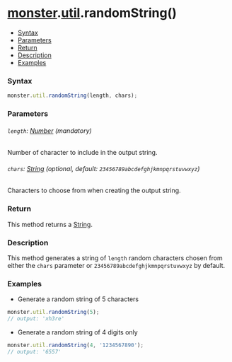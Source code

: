 # [monster][monster].[util][util].randomString()

* [Syntax](#syntax)
* [Parameters](#parameters)
* [Return](#return)
* [Description](#description)
* [Examples](#examples)

### Syntax
```javascript
monster.util.randomString(length, chars);
```

### Parameters

###### `length`: [Number][integer] (mandatory)

Number of character to include in the output string.

###### `chars`: [String][string_literal] (optional, default: `23456789abcdefghjkmnpqrstuvwxyz`)

Characters to choose from when creating the output string.

### Return
This method returns a [String][string_literal].

### Description
This method generates a string of `length` random characters chosen from either the `chars` parameter or `23456789abcdefghjkmnpqrstuvwxyz` by default.

### Examples
* Generate a random string of 5 characters
```javascript
monster.util.randomString(5);
// output: 'xh3re'
```

* Generate a random string of 4 digits only
```javascript
monster.util.randomString(4, '1234567890');
// output: '6557'
```

[monster]: ../../monster.md
[util]: ../util.md

[integer]: https://developer.mozilla.org/en-US/docs/Web/JavaScript/Guide/Values,_variables,_and_literals#Integers
[string_literal]: https://developer.mozilla.org/en-US/docs/Web/JavaScript/Guide/Values,_variables,_and_literals#String_literals
